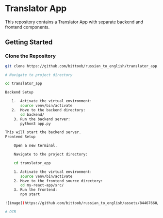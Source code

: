 # Translator App

This repository contains a Translator App with separate backend and frontend components.

## Getting Started

### Clone the Repository

```bash
git clone https://github.com/bittoob/russian_to_english/translator_app.git

# Navigate to project directory

cd translator_app

Backend Setup

   1.  Activate the virtual environment:
       source venv/bin/activate
   2.  Move to the backend directory:
       cd backend/
    3. Run the backend server:
       python3 app.py

This will start the backend server.
Frontend Setup

    Open a new terminal.

    Navigate to the project directory:

    cd translator_app

    1. Activate the virtual environment:
       source venv/bin/activate
    2. Move to the frontend source directory:
       cd my-react-app/src/
    3. Run the frontend:
       npm start

![image](https://github.com/bittoob/russian_to_english/assets/84467660/21a09236-00c1-4fd9-99b1-5d9524a4cb19)

# OCR
